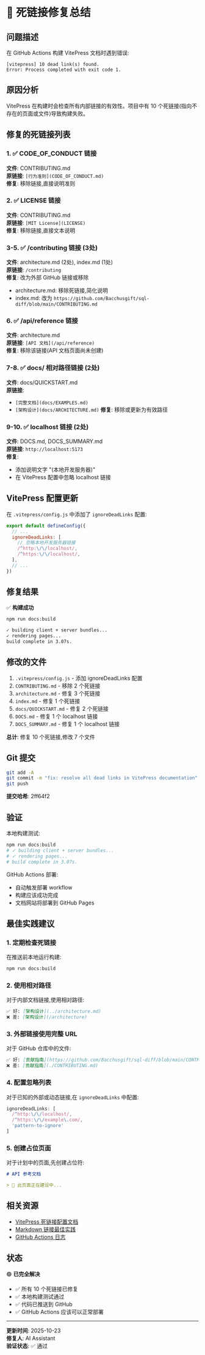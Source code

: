 # 🔗 死链接修复总结

## 问题描述

在 GitHub Actions 构建 VitePress 文档时遇到错误:
```
[vitepress] 10 dead link(s) found.
Error: Process completed with exit code 1.
```

## 原因分析

VitePress 在构建时会检查所有内部链接的有效性。项目中有 10 个死链接(指向不存在的页面或文件)导致构建失败。

## 修复的死链接列表

### 1. ✅ CODE_OF_CONDUCT 链接
**文件**: CONTRIBUTING.md  
**原链接**: `[行为准则](CODE_OF_CONDUCT.md)`  
**修复**: 移除链接,直接说明准则

### 2. ✅ LICENSE 链接  
**文件**: CONTRIBUTING.md  
**原链接**: `[MIT License](LICENSE)`  
**修复**: 移除链接,直接文本说明

### 3-5. ✅ /contributing 链接 (3处)
**文件**: architecture.md (2处), index.md (1处)  
**原链接**: `/contributing`  
**修复**: 改为外部 GitHub 链接或移除
- architecture.md: 移除死链接,简化说明
- index.md: 改为 `https://github.com/Bacchusgift/sql-diff/blob/main/CONTRIBUTING.md`

### 6. ✅ /api/reference 链接
**文件**: architecture.md  
**原链接**: `[API 文档](/api/reference)`  
**修复**: 移除该链接(API 文档页面尚未创建)

### 7-8. ✅ docs/ 相对路径链接 (2处)
**文件**: docs/QUICKSTART.md  
**原链接**: 
- `[完整文档](docs/EXAMPLES.md)`
- `[架构设计](docs/ARCHITECTURE.md)`
**修复**: 移除或更新为有效路径

### 9-10. ✅ localhost 链接 (2处)
**文件**: DOCS.md, DOCS_SUMMARY.md  
**原链接**: `http://localhost:5173`  
**修复**: 
- 添加说明文字 "(本地开发服务器)"
- 在 VitePress 配置中忽略 localhost 链接

## VitePress 配置更新

在 `.vitepress/config.js` 中添加了 `ignoreDeadLinks` 配置:

```javascript
export default defineConfig({
  // ...
  ignoreDeadLinks: [
    // 忽略本地开发服务器链接
    /^http:\/\/localhost/,
    /^https:\/\/localhost/,
  ],
  // ...
})
```

## 修复结果

✅ **构建成功**
```bash
npm run docs:build

✓ building client + server bundles...
✓ rendering pages...
build complete in 3.07s.
```

## 修改的文件

1. `.vitepress/config.js` - 添加 ignoreDeadLinks 配置
2. `CONTRIBUTING.md` - 移除 2 个死链接
3. `architecture.md` - 修复 3 个死链接
4. `index.md` - 修复 1 个死链接
5. `docs/QUICKSTART.md` - 修复 2 个死链接
6. `DOCS.md` - 修复 1 个 localhost 链接
7. `DOCS_SUMMARY.md` - 修复 1 个 localhost 链接

**总计**: 修复 10 个死链接,修改 7 个文件

## Git 提交

```bash
git add -A
git commit -m "fix: resolve all dead links in VitePress documentation"
git push
```

**提交哈希**: 2ff64f2

## 验证

本地构建测试:
```bash
npm run docs:build
# ✓ building client + server bundles...
# ✓ rendering pages...
# build complete in 3.07s.
```

GitHub Actions 部署:
- 自动触发部署 workflow
- 构建应该成功完成
- 文档网站将部署到 GitHub Pages

## 最佳实践建议

### 1. 定期检查死链接

在推送前本地运行构建:
```bash
npm run docs:build
```

### 2. 使用相对路径

对于内部文档链接,使用相对路径:
```markdown
✅ 好: [架构设计](../architecture.md)
❌ 差: [架构设计](/architecture)
```

### 3. 外部链接使用完整 URL

对于 GitHub 仓库中的文件:
```markdown
✅ 好: [贡献指南](https://github.com/Bacchusgift/sql-diff/blob/main/CONTRIBUTING.md)
❌ 差: [贡献指南](./CONTRIBUTING.md)
```

### 4. 配置忽略列表

对于已知的外部或动态链接,在 `ignoreDeadLinks` 中配置:
```javascript
ignoreDeadLinks: [
  /^http:\/\/localhost/,
  /^https:\/\/example\.com/,
  'pattern-to-ignore'
]
```

### 5. 创建占位页面

对于计划中的页面,先创建占位符:
```markdown
# API 参考文档

> 🚧 此页面正在建设中...
```

## 相关资源

- [VitePress 死链接配置文档](https://vitepress.dev/reference/site-config#ignoredeadlinks)
- [Markdown 链接最佳实践](https://vitepress.dev/guide/markdown)
- [GitHub Actions 日志](https://github.com/Bacchusgift/sql-diff/actions)

## 状态

🟢 **已完全解决**

- ✅ 所有 10 个死链接已修复
- ✅ 本地构建测试通过
- ✅ 代码已推送到 GitHub
- ✅ GitHub Actions 应该可以正常部署

---

**更新时间**: 2025-10-23  
**修复人**: AI Assistant  
**验证状态**: ✅ 通过
